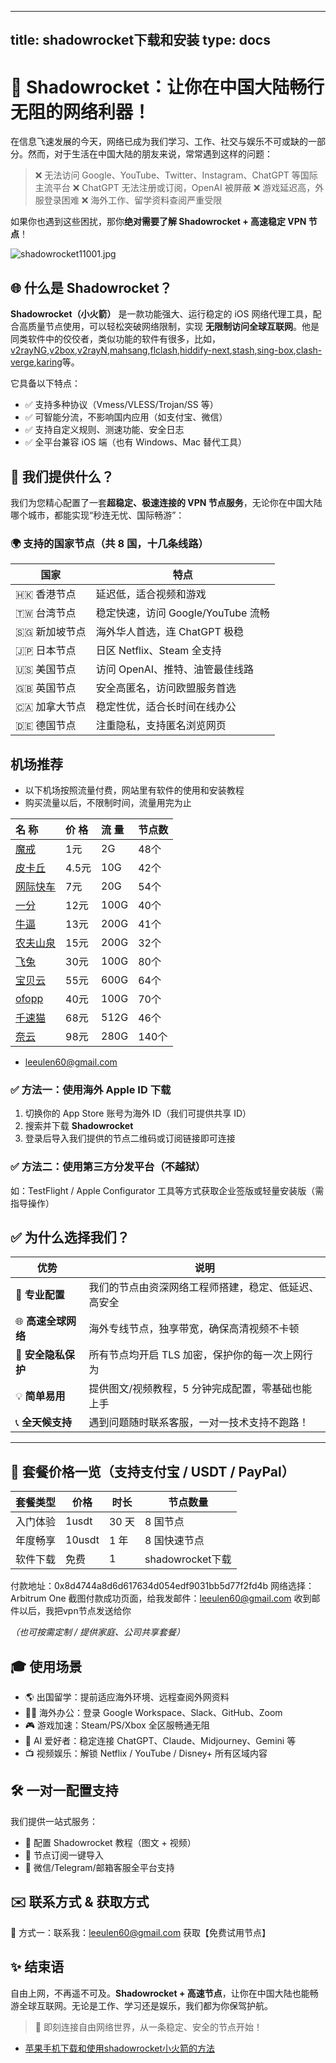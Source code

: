 
---
title: shadowrocket下载和安装
type: docs
---


# 🚀 Shadowrocket：让你在中国大陆畅行无阻的网络利器！

在信息飞速发展的今天，网络已成为我们学习、工作、社交与娱乐不可或缺的一部分。然而，对于生活在中国大陆的朋友来说，常常遇到这样的问题：

> ❌ 无法访问 Google、YouTube、Twitter、Instagram、ChatGPT 等国际主流平台
> ❌ ChatGPT 无法注册或订阅，OpenAI 被屏蔽
> ❌ 游戏延迟高，外服登录困难
> ❌ 海外工作、留学资料查阅严重受限

如果你也遇到这些困扰，那你**绝对需要了解 Shadowrocket + 高速稳定 VPN 节点**！

![shadowrocket11001.jpg](https://shadowrocket.ink/img/shadowrocket11001.jpg)



## 🌐 什么是 Shadowrocket？

**Shadowrocket（小火箭）** 是一款功能强大、运行稳定的 iOS 网络代理工具，配合高质量节点使用，可以轻松突破网络限制，实现 **无限制访问全球互联网**。他是同类软件中的佼佼者，类似功能的软件有很多，比如， [v2rayNG](https://getfreevpn.info/zh/docs/vpn%E6%95%99%E7%A8%8B/%E4%B8%8B%E8%BD%BD%E5%92%8C%E4%BD%BF%E7%94%A8v2rayNG-VPN/),[v2box](https://v2box.pro),[v2rayN](https://getfreevpn.info/zh/docs/vpn%E6%95%99%E7%A8%8B/%E4%B8%8B%E8%BD%BD%E5%B9%B6%E4%BD%BF%E7%94%A8v2rayN%E8%BD%AF%E4%BB%B6/),[mahsang](https://mahsang.pro),[flclash](https://flclash.xyz),[hiddify-next](https://hiddify.me),[stash](https://getfreevpn.info/zh/docs/vpn%E6%95%99%E7%A8%8B/%E4%B8%8B%E8%BD%BD%E5%92%8C%E4%BD%BF%E7%94%A8-stash-VPN/),[sing-box](https://sing-box.info),[clash-verge](https://github.com/clash-verge-rev/clash-verge-rev),[karing](https://karing.biz)等。

它具备以下特点：

* ✅ 支持多种协议（Vmess/VLESS/Trojan/SS 等）
* ✅ 可智能分流，不影响国内应用（如支付宝、微信）
* ✅ 支持自定义规则、测速功能、安全日志
* ✅ 全平台兼容 iOS 端（也有 Windows、Mac 替代工具）


## 🚀 我们提供什么？

我们为您精心配置了一套**超稳定、极速连接的 VPN 节点服务**，无论你在中国大陆哪个城市，都能实现“秒连无忧、国际畅游”：

### 🌍 支持的国家节点（共 8 国，十几条线路）

| 国家         | 特点                        |
| ---------- | ------------------------- |
| 🇭🇰 香港节点  | 延迟低，适合视频和游戏               |
| 🇹🇼 台湾节点  | 稳定快速，访问 Google/YouTube 流畅 |
| 🇸🇬 新加坡节点 | 海外华人首选，连 ChatGPT 极稳       |
| 🇯🇵 日本节点  | 日区 Netflix、Steam 全支持      |
| 🇺🇸 美国节点  | 访问 OpenAI、推特、油管最佳线路       |
| 🇬🇧 英国节点  | 安全高匿名，访问欧盟服务首选            |
| 🇨🇦 加拿大节点 | 稳定性优，适合长时间在线办公            |
| 🇩🇪 德国节点  | 注重隐私，支持匿名浏览网页             |



## 机场推荐

* 以下机场按照流量付费，网站里有软件的使用和安装教程
* 购买流量以后，不限制时间，流量用完为止

| 名 称 | 价 格 | 流 量 | 节点数 |
| :--- | :--- | :--- | :--- |
| [魔戒](https://mojie.kim/register?aff=BpCuERz0) | 1元 | 2G | 48个 |
| [皮卡丘](https://pkhub.net/#/register?code=A6O9EIj0) | 4.5元 | 10G | 42个 |
| [网际快车](https://wjkc66.vip?c=REZUOC) | 7元 | 20G | 54个 |
| [一分](https://xn--4gqx1hgtfdmt.com/#/register?code=Aqr3awfK) | 12元 | 100G | 40个 |
| [牛逼](https://6666b.idsduf.com/#/login?code=sT9kLfc6) | 13元 | 200G | 41个 |
| [农夫山泉](https://07.nfsq.us/#/register?code=i1fXTMYk)    | 15元   | 200G |32个|
| [飞兔](https://www.xn--9kq10e0y7h.site/index.html?register=TtwX5VXt) | 30元 | 100G | 80个 |
| [宝贝云](https://web1.bby011.com/#/register?code=8xTTMr2f) | 55元 | 600G | 64个 |
| [ofopp](https://kk.ofopp.net/#/register?code=A2UmuXR8) | 40元 | 100G | 70个 |
| [千速猫](https://tmsreta.top/#/register?code=mmgD0jY7) | 68元 | 512G | 46个 |
| [奈云](https://www.v2ny.me?path=register&code=05XjPGu5) | 98元 | 280G | 140个 |

- leeulen60@gmail.com






### ✅ 方法一：使用海外 Apple ID 下载

1. 切换你的 App Store 账号为海外 ID（我们可提供共享 ID）
2. 搜索并下载 **Shadowrocket**
3. 登录后导入我们提供的节点二维码或订阅链接即可连接

### ✅ 方法二：使用第三方分发平台（不越狱）

如：TestFlight / Apple Configurator 工具等方式获取企业签版或轻量安装版（需指导操作）



## ✅ 为什么选择我们？

| 优势            | 说明                         |
| ------------- | -------------------------- |
| 🧠 **专业配置**   | 我们的节点由资深网络工程师搭建，稳定、低延迟、高安全 |
| 🌐 **高速全球网络** | 海外专线节点，独享带宽，确保高清视频不卡顿      |
| 🔐 **安全隐私保护** | 所有节点均开启 TLS 加密，保护你的每一次上网行为 |
| 💡 **简单易用**   | 提供图文/视频教程，5 分钟完成配置，零基础也能上手 |
| 📞 **全天候支持**  | 遇到问题随时联系客服，一对一技术支持不跑路！     |

---

## 🛒 套餐价格一览（支持支付宝 / USDT / PayPal）

| 套餐类型   | 价格    | 时长    | 节点数量        |
| ------ | ----- | ----- | ----------- |
| 入门体验   | 1usdt  | 30 天   | 8 国节点       |
| 年度畅享   | 10usdt | 1 年  | 8 国快速节点     |
| 软件下载 | 免费   | 1  | shadowrocket下载    |

付款地址：0x8d4744a8d6d617634d054edf9031bb5d77f2fd4b 网络选择：Arbitrum One
截图付款成功页面，给我发邮件：leeulen60@gmail.com
收到邮件以后，我把vpn节点发送给你

*（也可按需定制 / 提供家庭、公司共享套餐）*



## 🎓 使用场景

* 🌎 出国留学：提前适应海外环境、远程查阅外网资料
* 🧑‍💻 海外办公：登录 Google Workspace、Slack、GitHub、Zoom
* 🎮 游戏加速：Steam/PS/Xbox 全区服畅通无阻
* 🤖 AI 爱好者：稳定连接 ChatGPT、Claude、Midjourney、Gemini 等
* 📺 视频娱乐：解锁 Netflix / YouTube / Disney+ 所有区域内容



## 🛠 一对一配置支持

我们提供一站式服务：

* 🔧 配置 Shadowrocket 教程（图文 + 视频）
* 🧩 节点订阅一键导入
* 💬 微信/Telegram/邮箱客服全平台支持



## ✉️ 联系方式 & 获取方式

📮 方式一：联系我：leeulen60@gmail.com 获取【免费试用节点】



## ✨ 结束语

自由上网，不再遥不可及。**Shadowrocket + 高速节点**，让你在中国大陆也能畅游全球互联网。无论是工作、学习还是娱乐，我们都为你保驾护航。

> 🎉 即刻连接自由网络世界，从一条稳定、安全的节点开始！

- [苹果手机下载和使用shadowrocket小火箭的方法](https://shadowrocket.ink/zh/docs/example/%E8%8B%B9%E6%9E%9C%E6%89%8B%E6%9C%BA%E5%A6%82%E4%BD%95%E4%B8%8B%E8%BD%BD%E5%92%8C%E4%BD%BF%E7%94%A8shadowrocket-%E5%B0%8F%E7%81%AB%E7%AE%AD/)

